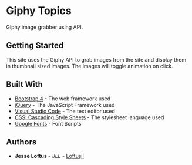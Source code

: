 # Giphy Topics

Giphy image grabber using API.

## Getting Started

This site uses the Giphy API to grab images from the site and display them in thumbnail sized images. The images will toggle animation on click.

## Built With

* [Bootstrap 4](https://getbootstrap.com/) - The web framework used
* [jQuery](https://jquery.com/) - The JavaScript Framework used
* [Visual Studio Code](https://code.visualstudio.com/) - The text editor used
* [CSS: Cascading Style Sheets](https://developer.mozilla.org/en-US/docs/Web/CSS) - The stylesheet language used
* [Google Fonts](http://google.com/fonts) - Font Scripts

## Authors

* **Jesse Loftus** - *JLL* - [Loftusjl](https://github.com/loftusjl)
